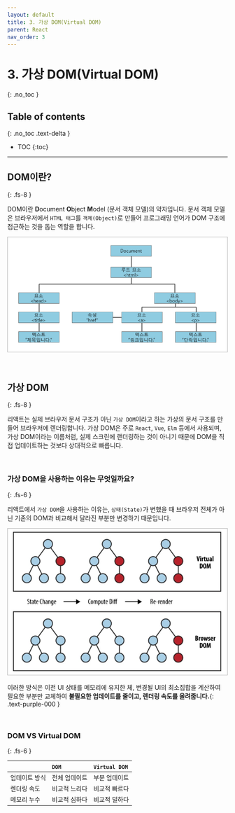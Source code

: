 ```yaml
---
layout: default
title: 3. 가상 DOM(Virtual DOM)
parent: React
nav_order: 3
---
```


# 3. 가상 DOM(Virtual DOM)
{: .no_toc }

## Table of contents
{: .no_toc .text-delta }

- TOC
{:toc}

---

## DOM이란?
{: .fs-8 }

DOM이란 **D**ocument **O**bject **M**odel (문서 객체 모델)의 약자입니다. 문서 객체 모델은 브라우저에서 `HTML 태그`를 `객체(Object)`로 만들어 프로그래밍 언어가 DOM 구조에 접근하는 것을 돕는 역할을 합니다.

![virtual_dom_1](../../assets/images/virtual_dom_1.png)

&nbsp;

## 가상 DOM
{: .fs-8 }

리액트는 실제 브라우저 문서 구조가 아닌 `가상 DOM`이라고 하는 가상의 문서 구조를 만들어 브라우저에 렌더링합니다. 가상 DOM은 주로 `React`, `Vue`, `Elm` 등에서 사용되며, 가상 DOM이라는 이름처럼, 실제 스크린에 랜더링하는 것이 아니기 때문에 DOM을 직접 업데이트하는 것보다 상대적으로 빠릅니다.

&nbsp;

### 가상 DOM을 사용하는 이유는 무엇일까요?
{: .fs-6 }

리액트에서 `가상 DOM`을 사용하는 이유는, `상태(State)`가 변했을 때 브라우저 전체가 아닌 기존의 DOM과 비교해서 달라진 부분만 변경하기 때문입니다.

![virtual_dom_2](../../assets/images/virtual_dom_2.png)

이러한 방식은 이전 UI 상태를 메모리에 유지한 체, 변경될 UI의 최소집합을 계산하여 필요한 부분만 교체하여 **불필요한 업데이트를 줄이고, 렌더링 속도를 올려줍니다.**{: .text-purple-000 }

&nbsp;

### DOM VS Virtual DOM
{: .fs-6 }

|             | `DOM`                 | `Virtual DOM`          |
|:------------|:----------------------|:-----------------------|
| 업데이트 방식  | 전체 업데이트             | 부분 업데이트             |
| 렌더링 속도    | 비교적 느리다             | 비교적 빠르다            |
| 메모리 누수    | 비교적 심하다             | 비교적 덜하다            |
